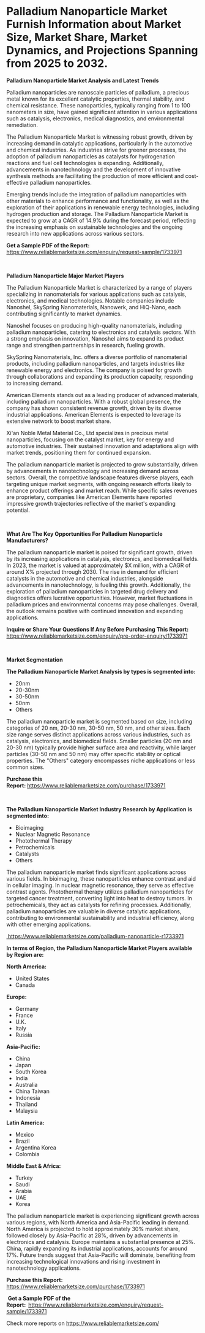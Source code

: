 <p><h1>Palladium Nanoparticle Market Furnish Information about Market Size, Market Share, Market Dynamics, and Projections Spanning from 2025 to 2032.</h1></p><p><strong>Palladium Nanoparticle Market Analysis and Latest Trends</strong></p>
<p><p>Palladium nanoparticles are nanoscale particles of palladium, a precious metal known for its excellent catalytic properties, thermal stability, and chemical resistance. These nanoparticles, typically ranging from 1 to 100 nanometers in size, have gained significant attention in various applications such as catalysis, electronics, medical diagnostics, and environmental remediation.</p><p>The Palladium Nanoparticle Market is witnessing robust growth, driven by increasing demand in catalytic applications, particularly in the automotive and chemical industries. As industries strive for greener processes, the adoption of palladium nanoparticles as catalysts for hydrogenation reactions and fuel cell technologies is expanding. Additionally, advancements in nanotechnology and the development of innovative synthesis methods are facilitating the production of more efficient and cost-effective palladium nanoparticles.</p><p>Emerging trends include the integration of palladium nanoparticles with other materials to enhance performance and functionality, as well as the exploration of their applications in renewable energy technologies, including hydrogen production and storage. The Palladium Nanoparticle Market is expected to grow at a CAGR of 14.9% during the forecast period, reflecting the increasing emphasis on sustainable technologies and the ongoing research into new applications across various sectors.</p></p>
<p><strong>Get a Sample PDF of the Report:&nbsp;</strong> <a href="https://www.reliablemarketsize.com/enquiry/request-sample/1733971?utm_campaign=3536&utm_medium=2&utm_source=Github&utm_content=ia&utm_term=01042025&utm_id=palladium-nanoparticle">https://www.reliablemarketsize.com/enquiry/request-sample/1733971</a></p>
<p>&nbsp;</p>
<p><strong>Palladium Nanoparticle Major Market Players</strong></p>
<p><p>The Palladium Nanoparticle Market is characterized by a range of players specializing in nanomaterials for various applications such as catalysis, electronics, and medical technologies. Notable companies include Nanoshel, SkySpring Nanomaterials, Nanowerk, and HiQ-Nano, each contributing significantly to market dynamics.</p><p>Nanoshel focuses on producing high-quality nanomaterials, including palladium nanoparticles, catering to electronics and catalysis sectors. With a strong emphasis on innovation, Nanoshel aims to expand its product range and strengthen partnerships in research, fueling growth.</p><p>SkySpring Nanomaterials, Inc. offers a diverse portfolio of nanomaterial products, including palladium nanoparticles, and targets industries like renewable energy and electronics. The company is poised for growth through collaborations and expanding its production capacity, responding to increasing demand.</p><p>American Elements stands out as a leading producer of advanced materials, including palladium nanoparticles. With a robust global presence, the company has shown consistent revenue growth, driven by its diverse industrial applications. American Elements is expected to leverage its extensive network to boost market share.</p><p>Xi'an Noble Metal Material Co., Ltd specializes in precious metal nanoparticles, focusing on the catalyst market, key for energy and automotive industries. Their sustained innovation and adaptations align with market trends, positioning them for continued expansion.</p><p>The palladium nanoparticle market is projected to grow substantially, driven by advancements in nanotechnology and increasing demand across sectors. Overall, the competitive landscape features diverse players, each targeting unique market segments, with ongoing research efforts likely to enhance product offerings and market reach. While specific sales revenues are proprietary, companies like American Elements have reported impressive growth trajectories reflective of the market's expanding potential.</p></p>
<p>&nbsp;</p>
<p><strong>What Are The Key Opportunities For Palladium Nanoparticle Manufacturers?</strong></p>
<p><p>The palladium nanoparticle market is poised for significant growth, driven by its increasing applications in catalysis, electronics, and biomedical fields. In 2023, the market is valued at approximately $X million, with a CAGR of around X% projected through 2030. The rise in demand for efficient catalysts in the automotive and chemical industries, alongside advancements in nanotechnology, is fueling this growth. Additionally, the exploration of palladium nanoparticles in targeted drug delivery and diagnostics offers lucrative opportunities. However, market fluctuations in palladium prices and environmental concerns may pose challenges. Overall, the outlook remains positive with continued innovation and expanding applications.</p></p>
<p><strong>Inquire or Share Your Questions If Any Before Purchasing This Report:</strong> <a href="https://www.reliablemarketsize.com/enquiry/pre-order-enquiry/1733971?utm_campaign=3536&utm_medium=2&utm_source=Github&utm_content=ia&utm_term=01042025&utm_id=palladium-nanoparticle">https://www.reliablemarketsize.com/enquiry/pre-order-enquiry/1733971</a></p>
<p>&nbsp;</p>
<p><strong>Market Segmentation</strong></p>
<p><strong>The Palladium Nanoparticle Market Analysis by types is segmented into:</strong></p>
<p><ul><li>20nm</li><li>20-30nm</li><li>30-50nm</li><li>50nm</li><li>Others</li></ul></p>
<p><p>The palladium nanoparticle market is segmented based on size, including categories of 20 nm, 20-30 nm, 30-50 nm, 50 nm, and other sizes. Each size range serves distinct applications across various industries, such as catalysis, electronics, and biomedical fields. Smaller particles (20 nm and 20-30 nm) typically provide higher surface area and reactivity, while larger particles (30-50 nm and 50 nm) may offer specific stability or optical properties. The "Others" category encompasses niche applications or less common sizes.</p></p>
<p><strong>Purchase this Report:&nbsp;</strong><a href="https://www.reliablemarketsize.com/purchase/1733971?utm_campaign=3536&utm_medium=2&utm_source=Github&utm_content=ia&utm_term=01042025&utm_id=palladium-nanoparticle">https://www.reliablemarketsize.com/purchase/1733971</a></p>
<p>&nbsp;</p>
<p><strong>The Palladium Nanoparticle Market Industry Research by Application is segmented into:</strong></p>
<p><ul><li>Bioimaging</li><li>Nuclear Magnetic Resonance</li><li>Photothermal Therapy</li><li>Petrochemicals</li><li>Catalysts</li><li>Others</li></ul></p>
<p><p>The palladium nanoparticle market finds significant applications across various fields. In bioimaging, these nanoparticles enhance contrast and aid in cellular imaging. In nuclear magnetic resonance, they serve as effective contrast agents. Photothermal therapy utilizes palladium nanoparticles for targeted cancer treatment, converting light into heat to destroy tumors. In petrochemicals, they act as catalysts for refining processes. Additionally, palladium nanoparticles are valuable in diverse catalytic applications, contributing to environmental sustainability and industrial efficiency, along with other emerging applications.</p></p>
<p><a href="https://www.reliablemarketsize.com/palladium-nanoparticle-r1733971?utm_campaign=3536&utm_medium=2&utm_source=Github&utm_content=ia&utm_term=01042025&utm_id=palladium-nanoparticle">&nbsp;https://www.reliablemarketsize.com/palladium-nanoparticle-r1733971</a></p>
<p><strong>In terms of Region, the Palladium Nanoparticle Market Players available by Region are:</strong></p>
<p>
    <p> <strong> North America: </strong>
        <ul>
            <li>United States</li>
            <li>Canada</li>
        </ul>
        </p> 
    <p> <strong> Europe: </strong>
        <ul>
            <li>Germany</li>
            <li>France</li>
            <li>U.K.</li>
            <li>Italy</li>
            <li>Russia</li>
        </ul>
        </p> 
    <p> <strong> Asia-Pacific: </strong>
        <ul>
            <li>China</li>
            <li>Japan</li>
            <li>South Korea</li>
            <li>India</li>
            <li>Australia</li>
            <li>China Taiwan</li>
            <li>Indonesia</li>
            <li>Thailand</li>
            <li>Malaysia</li>
        </ul>
        </p> 
    <p> <strong> Latin America: </strong>
        <ul>
            <li>Mexico</li>
            <li>Brazil</li>
            <li>Argentina Korea</li>
            <li>Colombia</li>
        </ul>
        </p> 
    <p> <strong> Middle East & Africa: </strong>
        <ul>
            <li>Turkey</li>
            <li>Saudi</li>
            <li>Arabia</li>
            <li>UAE</li>
            <li>Korea</li>
        </ul>
    </p>
    </p>
<p><p>The palladium nanoparticle market is experiencing significant growth across various regions, with North America and Asia-Pacific leading in demand. North America is projected to hold approximately 30% market share, followed closely by Asia-Pacific at 28%, driven by advancements in electronics and catalysis. Europe maintains a substantial presence at 25%. China, rapidly expanding its industrial applications, accounts for around 17%. Future trends suggest that Asia-Pacific will dominate, benefiting from increasing technological innovations and rising investment in nanotechnology applications.</p></p>
<p><strong>Purchase this Report: </strong><a href="https://www.reliablemarketsize.com/purchase/1733971?utm_campaign=3536&utm_medium=2&utm_source=Github&utm_content=ia&utm_term=01042025&utm_id=palladium-nanoparticle">https://www.reliablemarketsize.com/purchase/1733971</a></p>
<p>&nbsp;<strong>Get a Sample PDF of the Report:&nbsp;&nbsp;</strong><a href="https://www.reliablemarketsize.com/enquiry/request-sample/1733971?utm_campaign=3536&utm_medium=2&utm_source=Github&utm_content=ia&utm_term=01042025&utm_id=palladium-nanoparticle">https://www.reliablemarketsize.com/enquiry/request-sample/1733971</a></p>
<p><strong></strong></p>
<p>Check more reports on <a href="https://www.reliablemarketsize.com/?utm_campaign=3536&utm_medium=2&utm_source=Github&utm_content=ia&utm_term=01042025&utm_id=palladium-nanoparticle">https://www.reliablemarketsize.com/</a></p>
